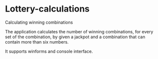 # Lottery-calculations

Calculating winning combinations

The application calculates the number of winning combinations, for every set of the combination, 
by given a jackpot and a combination that can contain more than six numbers.

It supports winforms and console interface.
